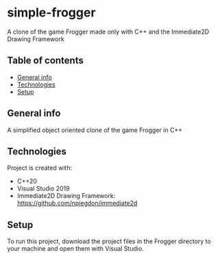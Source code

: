 # simple-frogger
A clone of the game Frogger made only with C++ and the Immediate2D Drawing Framework
## Table of contents
* [General info](#general-info)
* [Technologies](#technologies)
* [Setup](#setup)
## General info
A simplified object oriented clone of the game Frogger in C++
## Technologies
Project is created with:
* C++20
* Visual Studio 2019
* Immediate2D Drawing Framework: https://github.com/npiegdon/immediate2d
## Setup
To run this project, download the project files in the Frogger directory to your machine and open them with Visual Studio.
